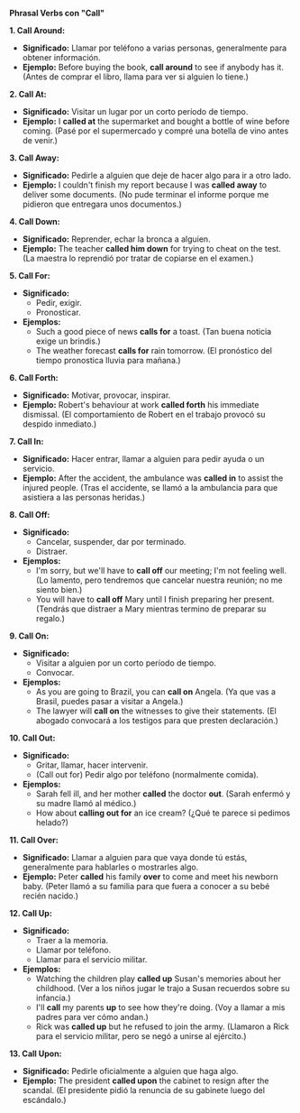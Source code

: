 

**Phrasal Verbs con "Call"**

**1. Call Around:**

*   **Significado:** Llamar por teléfono a varias personas, generalmente para obtener información.
*   **Ejemplo:** Before buying the book, **call around** to see if anybody has it. (Antes de comprar el libro, llama para ver si alguien lo tiene.)

**2. Call At:**

*   **Significado:** Visitar un lugar por un corto período de tiempo.
*   **Ejemplo:** I **called at** the supermarket and bought a bottle of wine before coming. (Pasé por el supermercado y compré una botella de vino antes de venir.)

**3. Call Away:**

*   **Significado:** Pedirle a alguien que deje de hacer algo para ir a otro lado.
*   **Ejemplo:** I couldn't finish my report because I was **called away** to deliver some documents. (No pude terminar el informe porque me pidieron que entregara unos documentos.)

**4. Call Down:**

*   **Significado:** Reprender, echar la bronca a alguien.
*   **Ejemplo:** The teacher **called him down** for trying to cheat on the test. (La maestra lo reprendió por tratar de copiarse en el examen.)

**5. Call For:**

*   **Significado:**
    *   Pedir, exigir.
    *   Pronosticar.
*   **Ejemplos:**
    *   Such a good piece of news **calls for** a toast. (Tan buena noticia exige un brindis.)
    *   The weather forecast **calls for** rain tomorrow. (El pronóstico del tiempo pronostica lluvia para mañana.)

**6. Call Forth:**

*   **Significado:** Motivar, provocar, inspirar.
*   **Ejemplo:** Robert's behaviour at work **called forth** his immediate dismissal. (El comportamiento de Robert en el trabajo provocó su despido inmediato.)

**7. Call In:**

*   **Significado:** Hacer entrar, llamar a alguien para pedir ayuda o un servicio.
*   **Ejemplo:** After the accident, the ambulance was **called in** to assist the injured people. (Tras el accidente, se llamó a la ambulancia para que asistiera a las personas heridas.)

**8. Call Off:**

*   **Significado:**
    *   Cancelar, suspender, dar por terminado.
    *   Distraer.
*   **Ejemplos:**
    *   I'm sorry, but we'll have to **call off** our meeting; I'm not feeling well. (Lo lamento, pero tendremos que cancelar nuestra reunión; no me siento bien.)
    *   You will have to **call off** Mary until I finish preparing her present. (Tendrás que distraer a Mary mientras termino de preparar su regalo.)

**9. Call On:**

*   **Significado:**
    *   Visitar a alguien por un corto período de tiempo.
    *   Convocar.
*   **Ejemplos:**
    *   As you are going to Brazil, you can **call on** Angela. (Ya que vas a Brasil, puedes pasar a visitar a Angela.)
    *   The lawyer will **call on** the witnesses to give their statements. (El abogado convocará a los testigos para que presten declaración.)

**10. Call Out:**

*   **Significado:**
    *   Gritar, llamar, hacer intervenir.
    *   (Call out for) Pedir algo por teléfono (normalmente comida).
*   **Ejemplos:**
    *   Sarah fell ill, and her mother **called** the doctor **out**. (Sarah enfermó y su madre llamó al médico.)
    *   How about **calling out for** an ice cream? (¿Qué te parece si pedimos helado?)

**11. Call Over:**

*   **Significado:** Llamar a alguien para que vaya donde tú estás, generalmente para hablarles o mostrarles algo.
*   **Ejemplo:** Peter **called** his family **over** to come and meet his newborn baby. (Peter llamó a su familia para que fuera a conocer a su bebé recién nacido.)

**12. Call Up:**

*   **Significado:**
    *   Traer a la memoria.
    *   Llamar por teléfono.
    *   Llamar para el servicio militar.
*   **Ejemplos:**
    *   Watching the children play **called up** Susan's memories about her childhood. (Ver a los niños jugar le trajo a Susan recuerdos sobre su infancia.)
    *   I'll **call** my parents **up** to see how they're doing. (Voy a llamar a mis padres para ver cómo andan.)
    *   Rick was **called up** but he refused to join the army. (Llamaron a Rick para el servicio militar, pero se negó a unirse al ejército.)

**13. Call Upon:**

*   **Significado:** Pedirle oficialmente a alguien que haga algo.
*   **Ejemplo:** The president **called upon** the cabinet to resign after the scandal. (El presidente pidió la renuncia de su gabinete luego del escándalo.)
